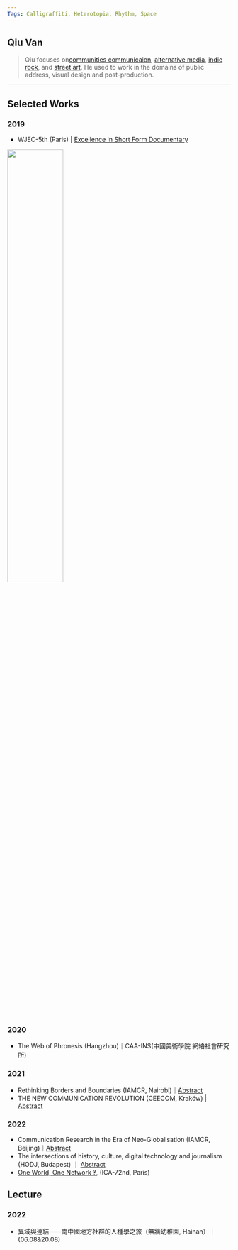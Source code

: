 ```yaml
---
Tags: Calligraffiti, Heterotopia, Rhythm, Space
---
```


## Qiu Van
> Qiu focuses on[communities communicaion](https://matters.news/@MoeR), [alternative media](https://medium.com/@chiouvan), [indie rock](https://chiouvan.wixsite.com/artivist/musicproject), and [street art](https://www.facebook.com/moer.caligraffiti). He used to work in the domains of public address, visual design and post-production. 

---

## Selected Works
### **2019** 
- WJEC-5th (Paris) | [Excellence in Short Form Documentary](http://www.wjec.paris/5492-2/)

<img src="https://user-images.githubusercontent.com/55648912/206611539-552919e1-19e2-469d-be1e-f557f5cf91a3.JPG" width="50%" height="50%">

### **2020**
- The Web of Phronesis (Hangzhou)｜CAA-INS(中國美術學院 網絡社會研究所) 
### **2021**
- Rethinking Borders and Boundaries (IAMCR, Nairobi)｜[Abstract](https://iamcr.org/nairobi2021/abstract-books)
- THE NEW COMMUNICATION REVOLUTION (CEECOM, Kraków) | [Abstract](https://www.google.com/url?sa=t&rct=j&q=&esrc=s&source=web&cd=&cad=rja&uact=8&ved=2ahUKEwiq7u_Awuz7AhWO1GEKHXw3ADsQFnoECBMQAQ&url=https%3A%2F%2Fruj.uj.edu.pl%2Fxmlui%2Fbitstream%2Fhandle%2Fitem%2F291631%2Fwiniarska-brodowska_pyka_the_ceecom_2021_conference_2021.pdf%3Fsequence%3D1%26isAllowed%3Dy&usg=AOvVaw323iR_5OnLIGTdRnTtSJZY)
### **2022**
- Communication Research in the Era of Neo-Globalisation (IAMCR, Beijing)｜[Abstract](https://iamcr.org/beijing2022/abstract-books)
- The intersections of history, culture, digital technology and journalism (HODJ, Budapest) ｜ [Abstract](https://drive.google.com/file/d/1UuTDLLGwZ0i08he9-FOGDMuOze6Nz7Tz/view)
- [One World, One Network ‽](https://www.icahdq.org/page/ICA2022), (ICA-72nd, Paris) 

## Lecture
### **2022**
- 異域與連結——南中國地方社群的人種學之旅（無牆幼稚園, Hainan）｜(06.08&20.08)
